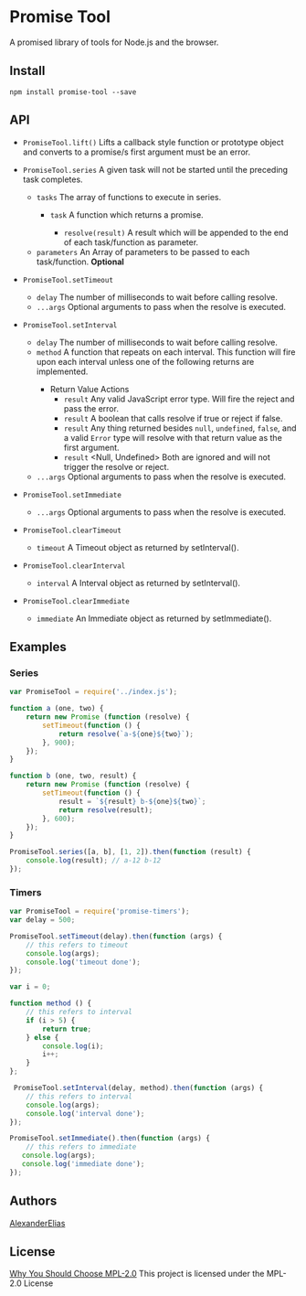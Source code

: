 # Promise Tool
A promised library of tools for Node.js and the browser.

## Install
`npm install promise-tool --save`


## API
- `PromiseTool.lift()` Lifts a callback style function or prototype object and converts to a promise/s first argument must be an error.

- `PromiseTool.series` A given task will not be started until the preceding task completes.
	- `tasks` <Array> The array of functions to execute in series.
		- `task` <Function> A function which returns a promise.
			- `resolve(result)` <Any> A result which will be appended to the end of each task/function as parameter.
	- `parameters` <Array> An Array of parameters to be passed to each task/function. **Optional**

- `PromiseTool.setTimeout`
	- `delay` <Number> The number of milliseconds to wait before calling resolve.
	- `...args` <Any> Optional arguments to pass when the resolve is executed.


- `PromiseTool.setInterval`
	- `delay` <Number> The number of milliseconds to wait before calling resolve.
	- `method` <Function> A function that repeats on each interval. This function will fire upon each interval unless one of the following returns are implemented.
		- Return Value Actions
			- `result` <Error> Any valid JavaScript error type. Will fire the reject and pass the error.
			- `result` <Boolean> A boolean that calls resolve if true or reject if false.
			- `result` <Any> Any thing returned besides `null`, `undefined`, `false`, and a valid `Error` type will resolve with that return value as the first argument.
			- `result` <Null, Undefined> Both are ignored and will not trigger the resolve or reject.
	- `...args` <Any> Optional arguments to pass when the resolve is executed.


- `PromiseTool.setImmediate`
	- `...args` <Any> Optional arguments to pass when the resolve is executed.


- `PromiseTool.clearTimeout`
	- `timeout` <Timeout> A Timeout object as returned by setInterval().


- `PromiseTool.clearInterval`
	- `interval` <Interval> A Interval object as returned by setInterval().


- `PromiseTool.clearImmediate`
	- `immediate` <Immediate> An Immediate object as returned by setImmediate().


## Examples

### Series
```JavaScript
var PromiseTool = require('../index.js');

function a (one, two) {
	return new Promise (function (resolve) {
		setTimeout(function () {
			return resolve(`a-${one}${two}`);
		}, 900);
	});
}

function b (one, two, result) {
	return new Promise (function (resolve) {
		setTimeout(function () {
			result = `${result} b-${one}${two}`;
			return resolve(result);
		}, 600);
	});
}

PromiseTool.series([a, b], [1, 2]).then(function (result) {
	console.log(result); // a-12 b-12
});
```

### Timers
```JavaScript
var PromiseTool = require('promise-timers');
var delay = 500;

PromiseTool.setTimeout(delay).then(function (args) {
	// this refers to timeout
	console.log(args);
	console.log('timeout done');
});

var i = 0;

function method () {
	// this refers to interval
	if (i > 5) {
		return true;
	} else {
		console.log(i);
		i++;
	}
};

 PromiseTool.setInterval(delay, method).then(function (args) {
	// this refers to interval
	console.log(args);
	console.log('interval done');
});

PromiseTool.setImmediate().then(function (args) {
	// this refers to immediate
   console.log(args);
   console.log('immediate done');
});

```

## Authors
[AlexanderElias](https://github.com/AlexanderElias)

## License
[Why You Should Choose MPL-2.0](http://veldstra.org/2016/12/09/you-should-choose-mpl2-for-your-opensource-project.html)
This project is licensed under the MPL-2.0 License
